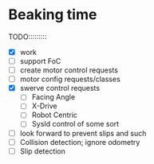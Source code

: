 # Beaking time

TODO:::::::::

- [x] work
- [ ] support FoC
- [ ] create motor control requests
- [ ] motor config requests/classes
- [x] swerve control requests
    - [ ] Facing Angle
    - [ ] X-Drive
    - [ ] Robot Centric
    - [ ] SysId control of some sort
- [ ] look forward to prevent slips and such
- [ ] Collision detection; ignore odometry
- [ ] Slip detection